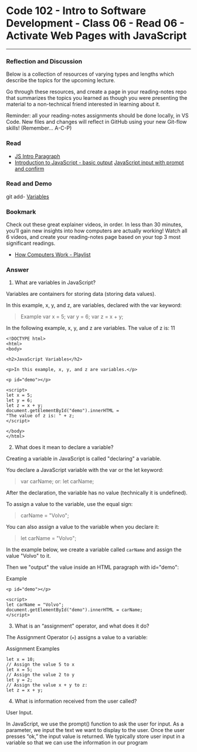 # Code 102 - Intro to Software Development - Class 06 - Read 06 - Activate Web Pages with JavaScript
***

### Reflection and Discussion

Below is a collection of resources of varying types and lengths which describe the topics for the upcoming lecture.

Go through these resources, and create a page in your reading-notes repo that summarizes the topics you learned as though you were presenting the material to a non-technical friend interested in learning about it.

Reminder: all your reading-notes assignments should be done locally, in VS Code. New files and changes will reflect in GitHub using your new Git-flow skills! (Remember… A-C-P)

### Read

- [JS Intro Paragraph](https://developer.mozilla.org/en-US/docs/Web/JavaScript)
- [Introduction to JavaScript - basic output](https://code-maven.com/introduction-to-javascript)
[JavaScript input with prompt and confirm](https://code-maven.com/javascript-input-with-prompt-and-confirm)

### Read and Demo
git add- [Variables](https://www.w3schools.com/js/js_variables.asp)

### Bookmark

Check out these great explainer videos, in order. In less than 30 minutes, you’ll gain new insights into how computers are actually working! Watch all 6 videos, and create your reading-notes page based on your top 3 most significant readings.

- [How Computers Work - Playlist](https://www.youtube.com/playlist?list=PLzdnOPI1iJNcsRwJhvksEo1tJqjIqWbN-)


### Answer

1. What are variables in JavaScript?

Variables are containers for storing data (storing data values).

In this example, x, y, and z, are variables, declared with the var keyword:

>Example
>var x = 5;
>var y = 6;
>var z = x + y;


In the following example, x, y, and z are variables.
The value of z is: 11

```
<!DOCTYPE html>
<html>
<body>

<h2>JavaScript Variables</h2>

<p>In this example, x, y, and z are variables.</p>

<p id="demo"></p>

<script>
let x = 5;
let y = 6;
let z = x + y;
document.getElementById("demo").innerHTML =
"The value of z is: " + z;
</script>

</body>
</html>
```


2. What does it mean to declare a variable?

Creating a variable in JavaScript is called "declaring" a variable.

You declare a JavaScript variable with the var or the let keyword:

>var carName;
or:
>let carName;

After the declaration, the variable has no value (technically it is undefined).

To assign a value to the variable, use the equal sign:

>carName = "Volvo";

You can also assign a value to the variable when you declare it:

>let carName = "Volvo";

In the example below, we create a variable called ```carName``` and assign the value "Volvo" to it.

Then we "output" the value inside an HTML paragraph with id="demo":

Example
```
<p id="demo"></p>

<script>
let carName = "Volvo";
document.getElementById("demo").innerHTML = carName;
</script>
```

3. What is an “assignment” operator, and what does it do?

The Assignment Operator (```=```) assigns a value to a variable:

Assignment Examples

```
let x = 10;
// Assign the value 5 to x
let x = 5;
// Assign the value 2 to y
let y = 2;
// Assign the value x + y to z:
let z = x + y;
```

4. What is information received from the user called?

User Input.

In JavaScript, we use the prompt() function to ask the user for input. As a parameter, we input the text we want to display to the user. Once the user presses “ok,” the input value is returned. We typically store user input in a variable so that we can use the information in our program